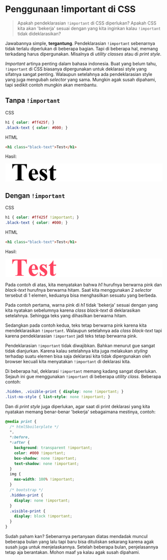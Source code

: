 # Penggunaan !important di CSS

> Apakah pendeklarasian `!important` di CSS diperlukan?
> Apakah CSS kita akan 'bekerja' sesuai dengan yang kita inginkan kalau `!important` tidak dideklarasikan?

Jawabannya simple, **tergantung**. Pendeklarasian `!important` sebenarnya tidak terlalu diperlukan di beberapa bagian. Tapi di beberapa hal, memang terkadang harus dipergunakan. Misalnya di *utility classes* atau di *print style*.

*Important* artinya penting dalam bahasa indonesia. Buat yang belum tahu, `!important` di CSS biasanya dipergunakan untuk deklarasi style yang sifatnya sangat penting. Walaupun setelahnya ada pendeklarasian style yang juga mengubah *selector* yang sama. Mungkin agak susah dipahami, tapi sedikit contoh mungkin akan membantu.

## Tanpa `!important`

CSS

```css
h1 { color: #ff425f; }
.black-text { color: #000; }
```

HTML

```html
<h1 class="black-text">Test</h1>
```

Hasil:

![Tanpa !important](/assets/post-img/tanpa-!important.png)

## Dengan `!important`

CSS

```css
h1 { color: #ff425f !important; }
.black-text { color: #000; }
```

HTML

```html
<h1 class="black-text">Test</h1>
```

Hasil:

![Dengan !important](/assets/post-img/dengan-!important.png)

Pada contoh di atas, kita menyatakan bahwa *h1* hurufnya berwarna pink dan *black-text* hurufnya berwarna hitam. Saat kita menggunakan 2 *selector* tersebut di 1 elemen, keduanya bisa menghasilkan sesuatu yang berbeda.

Pada contoh pertama, warna pink di *h1* tidak 'bekerja' sesuai dengan yang kita nyatakan sebelumnya karena *class black-text* di deklarasikan setelahnya. Sehingga teks yang dihasilkan berwarna hitam.

Sedangkan pada contoh kedua, teks tetap berwarna pink karena kita mendeklarasikan `!important`. Walaupun setelahnya ada *class black-text* tapi karena pendeklarasian `!important` jadi teks tetap berwarna pink.

Pendeklarasian `!important` tidak diwajibkan. Bahkan menurut gue sangat tidak dianjurkan. Karena kalau setelahnya kita juga melakukan *styling* terhadap suatu elemen bisa saja deklarasi kita tidak dipergunakan oleh browser kecuali kita menyatakan `!important` di deklarasi kita.

Di beberapa hal, deklarasi `!important` memang kadang sangat diperlukan. Sejauh ini gue menggunakan `!important` di beberapa *utility class*. Beberapa contoh:

```css
.hidden, .visible-print { display: none !important; }
.list-no-style { list-style: none !important; }
```

Dan di *print style* juga diperlukan, agar saat di print deklarasi yang kita nyatakan memang benar-benar 'bekerja' sebagaimana mestinya, contoh:

```css
@media print {
  /* html5boilerplate */
  *,
  *:before,
  *:after {
    background: transparent !important;
    color: #000 !important;
    box-shadow: none !important;
    text-shadow: none !important;
  }
  img {
    max-width: 100% !important;
  }
  /* bootstrap */
  .hidden-print {
    display: none !important;
  }
  .visible-print {
    display: block !important;
  }
}
```

Sudah paham kan? Sebenarnya pertanyaan diatas mendadak muncul beberapa bulan yang lalu tapi baru bisa dituliskan sekarang karena agak susah juga untuk menjelaskannya. Setelah beberapa bulan, penjelasannya tetap aja berantakan. Mohon maaf ya kalau agak susah dipahami.
